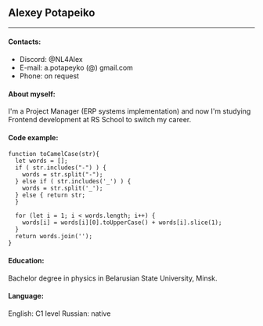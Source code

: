 ## Alexey Potapeiko
***
#### Contacts:
* Discord: @NL4Alex
* E-mail: a.potapeyko (@) gmail.com
* Phone: on request

#### About myself:
I'm a Project Manager (ERP systems implementation) and now I'm studying Frontend development at RS School to switch my career.

#### Code example:
```
function toCamelCase(str){
  let words = [];
  if ( str.includes("-") ) {
    words = str.split("-");
  } else if ( str.includes('_') ) {
    words = str.split('_'); 
  } else { return str; 
  }
    
  for (let i = 1; i < words.length; i++) {
    words[i] = words[i][0].toUpperCase() + words[i].slice(1);
  }
  return words.join('');    
}
```
#### Education:
Bachelor degree in physics in Belarusian State University, Minsk.

#### Language:
English: C1 level
Russian: native